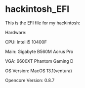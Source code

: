 # hackintosh_EFI
This is the EFI file for my hackintosh:

Hardware:

CPU: Intel i5 10400F

Main: Gigabyte B560M Aorus Pro

VGA: 6600XT Phantom Gaming D

OS Version: MacOS 13.1(ventura)

Opencore Version: 0.8.7
